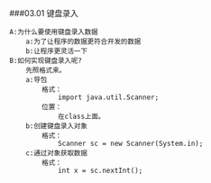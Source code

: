 ###03.01 键盘录入

	A:为什么要使用键盘录入数据
		a:为了让程序的数据更符合开发的数据
		b:让程序更灵活一下
	B:如何实现键盘录入呢?
		先照格式来。
		a:导包
			格式：
				import java.util.Scanner; 
			位置：
				在class上面。
		b:创建键盘录入对象
			格式：
				Scanner sc = new Scanner(System.in);
		c:通过对象获取数据	
			格式：
				int x = sc.nextInt();

